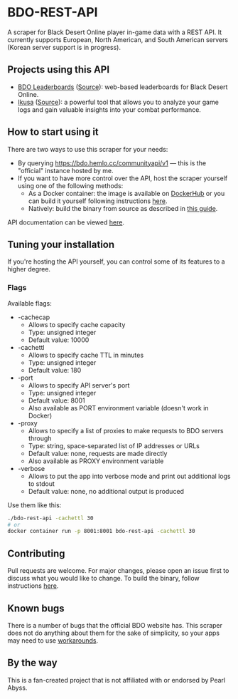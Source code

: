 # BDO-REST-API

A scraper for Black Desert Online player in-game data with a REST API. It currently supports European, North American, and South American servers (Korean server support is in progress).

## Projects using this API
- [BDO Leaderboards](https://bdo.hemlo.cc/leaderboards) ([Source](https://github.com/man90es/BDO-Leaderboards)): web-based leaderboards for Black Desert Online.
- [Ikusa](https://ikusa.site) ([Source](https://github.com/sch-28/ikusa_api)): a powerful tool that allows you to analyze your game logs and gain valuable insights into your combat performance.

## How to start using it
There are two ways to use this scraper for your needs:
* By querying https://bdo.hemlo.cc/communityapi/v1 — this is the "official" instance hosted by me.
* If you want to have more control over the API, host the scraper yourself using one of the following methods:
  - As a Docker container: the image is available on [DockerHub](https://hub.docker.com/r/man90/bdo-rest-api) or you can build it yourself following instructions [here](docs/buildingDocker.md).
  - Natively: build the binary from source as described in [this guide](docs/buildingFromSource.md).

API documentation can be viewed [here](https://man90es.github.io/BDO-REST-API/).

## Tuning your installation
If you're hosting the API yourself, you can control some of its features to a higher degree.

### Flags
Available flags:
- -cachecap
	- Allows to specify cache capacity
	- Type: unsigned integer
	- Default value: 10000
- -cachettl
	- Allows to specify cache TTL in minutes
	- Type: unsigned integer
	- Default value: 180
- -port
	- Allows to specify API server's port
	- Type: unsigned integer
	- Default value: 8001
	- Also available as PORT environment variable (doesn't work in Docker)
- -proxy
	- Allows to specify a list of proxies to make requests to BDO servers through
	- Type: string, space-separated list of IP addresses or URLs
	- Default value: none, requests are made directly
	- Also available as PROXY environment variable
- -verbose
	- Allows to put the app into verbose mode and print out additional logs to stdout
	- Default value: none, no additional output is produced

Use them like this:
```bash
./bdo-rest-api -cachettl 30
# or
docker container run -p 8001:8001 bdo-rest-api -cachettl 30
```

## Contributing
Pull requests are welcome. For major changes, please open an issue first to discuss what you would like to change. To build the binary, follow instructions [here](docs/buildingFromSource.md).

## Known bugs
There is a number of bugs that the official BDO website has. This scraper does not do anything about them for the sake of simplicity, so your apps may need to use [workarounds](docs/brokenStuff.md).

## By the way
This is a fan-created project that is not affiliated with or endorsed by Pearl Abyss.
